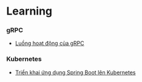 # Learning

### gRPC
- [Luồng hoạt động của gRPC](grpc/grpc.md)

### Kubernetes
- [Triển khai ứng dụng Spring Boot lên Kubernetes](kubernetes/deploy_spring_boot_application_to_k8s.md)